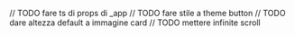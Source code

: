 // TODO fare ts di props di \_app
// TODO fare stile a theme button
// TODO dare altezza default a immagine card
// TODO mettere infinite scroll
